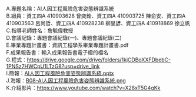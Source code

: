 A.專題名稱：AI人因工程風險危害姿態辨識系統  
B.組員：資工四A 410903628 曾奕銓、資工四A 410903725 陳俞安、資工四A 410903563 呂尚哲、資工四A 410928238 柳呈諺、資工四A 410918869 徐立帆  
C.指導老師姓名：詹毓偉教授  
D.會議記錄：專題會議紀錄(一)、專題會議紀錄(二)  
E.畢業專題計畫書：資訊工程學系畢業專題計畫書.pdf  
F.成果報告書：輸入成果報告書電子檔的檔名  
G.程式：https://drive.google.com/drive/folders/1kjCDBoXXFDbebC-1PNSz7HWCpU1LTzG8?usp=drive_link  
I.簡報：[AI人因工程風險危害姿態辨識系統.pptx](https://github.com/Yuma-no-yuki/2023/blob/main/AI%E4%BA%BA%E5%9B%A0%E5%B7%A5%E7%A8%8B%E9%A2%A8%E9%9A%AA%E5%8D%B1%E5%AE%B3%E5%A7%BF%E6%85%8B%E8%BE%A8%E8%AD%98%E7%B3%BB%E7%B5%B1/B08-AI%E4%BA%BA%E5%9B%A0%E5%B7%A5%E7%A8%8B%E9%A2%A8%E9%9A%AA%E5%8D%B1%E5%AE%B3%E5%A7%BF%E6%85%8B%E8%BE%A8%E8%AD%98%E7%B3%BB%E7%B5%B1.png)  
J.海報：[B08-AI人因工程風險危害姿態辨識系統.png](https://github.com/Yuma-no-yuki/2023/blob/main/AI%E4%BA%BA%E5%9B%A0%E5%B7%A5%E7%A8%8B%E9%A2%A8%E9%9A%AA%E5%8D%B1%E5%AE%B3%E5%A7%BF%E6%85%8B%E8%BE%A8%E8%AD%98%E7%B3%BB%E7%B5%B1/B08-AI%E4%BA%BA%E5%9B%A0%E5%B7%A5%E7%A8%8B%E9%A2%A8%E9%9A%AA%E5%8D%B1%E5%AE%B3%E5%A7%BF%E6%85%8B%E8%BE%A8%E8%AD%98%E7%B3%BB%E7%B5%B1.png)  
K.介紹影片：https://www.youtube.com/watch?v=X28xT5G4gKk  

